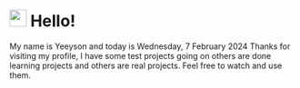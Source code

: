  <h1>
    <img src="https://emojis.slackmojis.com/emojis/images/1643510097/45343/hi.gif?1643510097" width="30"/> 
    Hello!
 </h1>
 <p>
    My name is Yeeyson and today is Wednesday, 7 February 2024
    Thanks for visiting my profile, I have some test projects going on others are done learning projects and others are real projects.
    Feel free to watch and use them.
 </p>